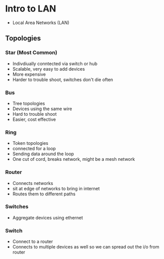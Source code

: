 # Intro to LAN
* Local Area Networks (LAN) 

## Topologies

### Star (Most Common)
* Indivdiually conntected via switch or hub
* Scalable, very easy to add devices
* More expensive
* Harder to trouble shoot, switches don't die often

### Bus 
* Tree topologies
* Devices using the same wire
* Hard to trouble shoot
* Easier, cost effective

### Ring
* Token topologies
* connected for a loop
* Sending data around the loop
* One cut of cord, breaks network, might be a mesh network

### Router
* Connects networks
* sit at edge of networks to bring in internet
* Routes them to different paths

### Switches
* Aggregate devices using ethernet

### Switch
* Connect to a router
* Connects to multiple devices as well so we can spread out the i/o from router
